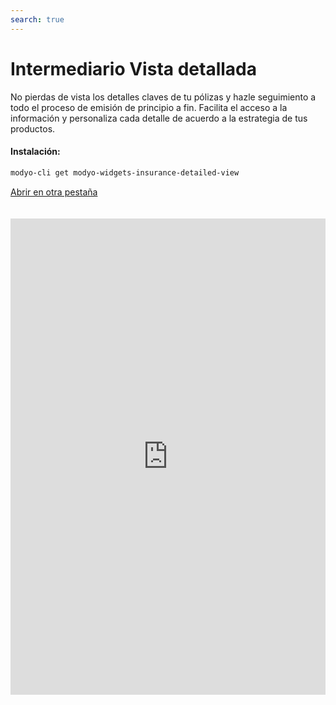 ```yaml
---
search: true
---
```


# Intermediario Vista detallada <Badge text="Beta" type="warn"/>

No pierdas de vista los detalles claves de tu pólizas y hazle seguimiento a todo el proceso de emisión de principio a fin. Facilita el acceso a la información y personaliza cada detalle de acuerdo a la estrategia de tus productos.

#### Instalación:

```bash
modyo-cli get modyo-widgets-insurance-detailed-view
```

[Abrir en otra pestaña](https://widgets-es.modyo.com/seguros/broker/vista-detallada)

<iframe id="widgetFrame" src="https://widgets-es.modyo.com/seguros/broker/vista-detallada" width="100%" frameBorder="0"  style="min-height:762px;overflow:auto;margin-top:20px;"/>

| Funcionalidad   | Descripción                                                                                                                                                                                                                                |
| --------------- | ------------------------------------------------------------------------------------------------------------------------------------------------------------------------------------------------------------------------------------------ |
| Resumen         | Facilita la consulta de las pólizas y presenta los datos relevantes a tus intermediarios independiente del estado de las pólizas. Usa esta sección para notificar sobre fechas importantes o cambios de estado en la póliza.               |
| Condiciones     | Personaliza el módulo para presentar las coberturas y deducibles de la póliza en caso de siniestros. Facilita que los intermediarios identifiquen los datos mínimos de las coberturas o evoluciona este módulo para configurar activación. |
| Tabla de primas | Configura según tu estrategia comercial las primas que se pagan en la póliza o facilita que tus intermediarios administren bajo tus reglas los incrementos de prima.                                                                       |
| Histórico       | Genera una trazabilidad de los movimientos de las pólizas para que tanto los intermediarios como tu equipo de operación puedan visualizar o gestionar endosos, resignaciones o envíos de PDF de cada movimiento.                           |
| Descarga        | Integra los clausulados de las pólizas en PDF y facilita el envío a través de correo electrónico. Complementa los documentos con información legal o de negocio según la necesidad.                                                        |
| Envío de firma  | Agiliza el pago de las pólizas integrando esta opción de envío de firma para aprobación del pago. Ahorra tiempo y optimiza procesos para emitir de forma más eficiente.                                                                    |
